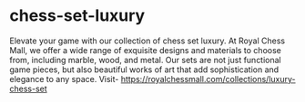 # chess-set-luxury
Elevate your game with our collection of chess set luxury. At Royal Chess Mall, we offer a wide range of exquisite designs and materials to choose from, including marble, wood, and metal. Our sets are not just functional game pieces, but also beautiful works of art that add sophistication and elegance to any space. Visit- https://royalchessmall.com/collections/luxury-chess-set
